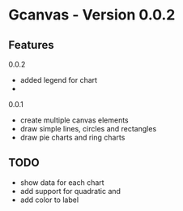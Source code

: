 # Gcanvas - Version 0.0.2

## Features
0.0.2
- added legend for chart
- 

0.0.1
- create multiple canvas elements
- draw simple lines, circles and rectangles
- draw pie charts and ring charts

## TODO
- show data for each chart
- add support for quadratic and
- add color to label